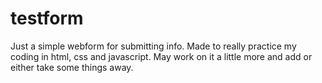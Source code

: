# testform
Just a simple webform for submitting info. Made to really practice my coding in html, css and javascript. May work on it a little more and add or either take some things away. 
